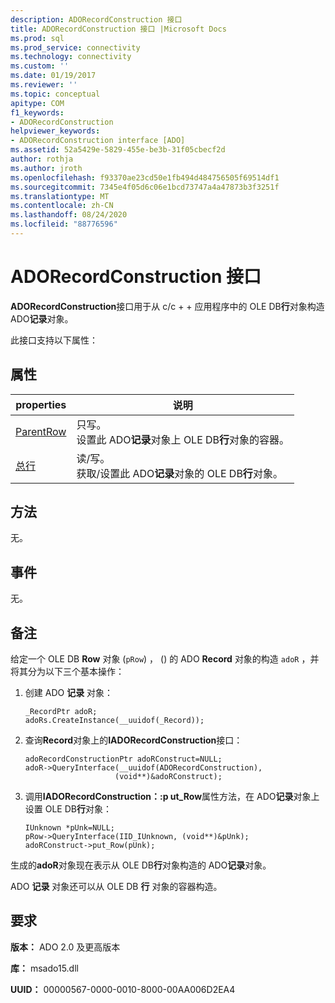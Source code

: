 ```yaml
---
description: ADORecordConstruction 接口
title: ADORecordConstruction 接口 |Microsoft Docs
ms.prod: sql
ms.prod_service: connectivity
ms.technology: connectivity
ms.custom: ''
ms.date: 01/19/2017
ms.reviewer: ''
ms.topic: conceptual
apitype: COM
f1_keywords:
- ADORecordConstruction
helpviewer_keywords:
- ADORecordConstruction interface [ADO]
ms.assetid: 52a5429e-5829-455e-be3b-31f05cbecf2d
author: rothja
ms.author: jroth
ms.openlocfilehash: f93370ae23cd50e1fb494d484756505f69514df1
ms.sourcegitcommit: 7345e4f05d6c06e1bcd73747a4a47873b3f3251f
ms.translationtype: MT
ms.contentlocale: zh-CN
ms.lasthandoff: 08/24/2020
ms.locfileid: "88776596"
---
```

# <a name="adorecordconstruction-interface"></a>ADORecordConstruction 接口
**ADORecordConstruction**接口用于从 c/c + + 应用程序中的 OLE DB**行**对象构造 ADO**记录**对象。  
  
 此接口支持以下属性：  
  
## <a name="properties"></a>属性  
  
|properties|说明|  
|-|-|  
|[ParentRow](./parentrow-property-ado.md)|只写。<br />设置此 ADO**记录**对象上 OLE DB**行**对象的容器。|  
|[总行](./row-property-ado.md)|读/写。<br />获取/设置此 ADO**记录**对象的 OLE DB**行**对象。|  
  
## <a name="methods"></a>方法  
 无。  
  
## <a name="events"></a>事件  
 无。  
  
## <a name="remarks"></a>备注  
 给定一个 OLE DB **Row** 对象 (`pRow`) ， () 的 ADO **Record** 对象的构造 `adoR` ，并将其分为以下三个基本操作：  
  
1.  创建 ADO **记录** 对象：  
  
    ```  
    _RecordPtr adoR;  
    adoRs.CreateInstance(__uuidof(_Record));  
    ```  
  
2.  查询**Record**对象上的**IADORecordConstruction**接口：  
  
    ```  
    adoRecordConstructionPtr adoRConstruct=NULL;  
    adoR->QueryInterface(__uuidof(ADORecordConstruction),  
                        (void**)&adoRConstruct);  
    ```  
  
3.  调用**IADORecordConstruction：:p ut_Row**属性方法，在 ADO**记录**对象上设置 OLE DB**行**对象：  
  
    ```  
    IUnknown *pUnk=NULL;  
    pRow->QueryInterface(IID_IUnknown, (void**)&pUnk);  
    adoRConstruct->put_Row(pUnk);  
    ```  
  
 生成的**adoR**对象现在表示从 OLE DB**行**对象构造的 ADO**记录**对象。  
  
 ADO **记录** 对象还可以从 OLE DB **行** 对象的容器构造。  
  
## <a name="requirements"></a>要求  
 **版本：** ADO 2.0 及更高版本  
  
 **库：** msado15.dll  
  
 **UUID：** 00000567-0000-0010-8000-00AA006D2EA4